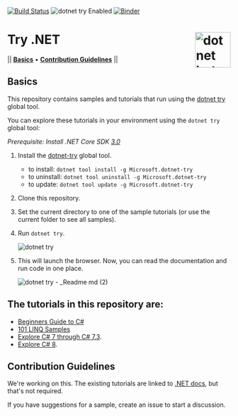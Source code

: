 [![Build Status](https://dev.azure.com/dnceng/public/_apis/build/status/dotnet/try-samples/try-samples-ci?branchName=master)](https://dev.azure.com/dnceng/public/_build/latest?definitionId=548&branchName=master)
![dotnet try Enabled](https://img.shields.io/badge/Try_.NET-Enabled-501078.svg)
[![Binder](https://mybinder.org/badge_logo.svg)](https://mybinder.org/v2/gh/dotnet/try-samples/master?urlpath=lab)

# Try .NET <img src ="https://user-images.githubusercontent.com/2546640/56708992-deee8780-66ec-11e9-9991-eb85abb1d10a.png" width="80px" alt="dotnet bot in space" align ="right">

|| [**Basics**](#basics) • [**Contribution Guidelines**](#contribution-guidelines)  ||

## Basics

This repository contains samples and tutorials that run using the [dotnet try](https://github.com/dotnet/try) global tool.

You can explore these tutorials in your environment using the `dotnet try` global tool:

*Prerequisite: Install .NET Core SDK [3.0](https://dotnet.microsoft.com/download/dotnet-core/3.0)*

1. Install the [dotnet-try](https://github.com/dotnet/try/blob/master/README.md#setup) global tool.
    -  to install: `dotnet tool install -g Microsoft.dotnet-try`
    -  to uninstall: `dotnet tool uninstall -g Microsoft.dotnet-try`
    -  to update: `dotnet tool update -g Microsoft.dotnet-try`
2. Clone this repository.
3. Set the current directory to one of the sample tutorials (or use the current folder to see all samples).
4. Run `dotnet try`.

    ![dotnet try](https://user-images.githubusercontent.com/2546640/57164943-ab35f080-6dc3-11e9-8230-ee521e00e428.gif)

1. This will launch the browser. Now, you can read the documentation and run code in one place.

    ![dotnet try -  _Readme md (2)](https://user-images.githubusercontent.com/2546640/57165217-737b7880-6dc4-11e9-8b4e-0e70966ac03d.gif)

## The tutorials in this repository are:

- [Beginners Guide to C#](./Beginners/Readme.md)
- [101 LINQ Samples](./101-linq-samples/readme.md)
- [Explore C# 7 through C# 7.3](./csharp7/readme.md).
- [Explore C# 8](./csharp8/readme.md).

## Contribution Guidelines

We're working on this. The existing tutorials are linked to [.NET docs](https://github.com/dotnet/docs), but that's not required.

If you have suggestions for a sample, create an issue to start a discussion.